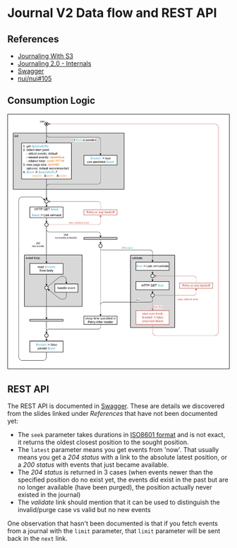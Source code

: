 # Journal V2 Data flow and REST API

## References

* [Journaling With S3](https://wiki.corp.adobe.com/x/P_OfWQ)
* [Journaling 2.0 - Internals](https://wiki.corp.adobe.com/pages/worddav/preview.action?fileName=Journaling+2.0+-+Internals.pptx&pageId=1503650623)
* [Swagger](https://git.corp.adobe.com/pages/adobeio/s3-journey/#/)
* [nui/nui#105](https://git.corp.adobe.com/nui/nui/issues/105)

## Consumption Logic

![Adobe I/O Event Journal Flow](adobeio-journal-v2.png)

## REST API

The REST API is documented in [Swagger](https://git.corp.adobe.com/pages/adobeio/s3-journey/#/). These are details we discovered from the slides linked under _References_ that have not been documented yet:

* The `seek` parameter takes durations in [ISO8601 format](https://en.wikipedia.org/wiki/ISO_8601) and is not exact, it returns the oldest closest position to the sought position.
* The `latest` parameter means you get events from 'now'. That usually means you get a _204 status_ with a link to the absolute latest position, or a _200 status_ with events that just became available.
* The _204 status_ is returned in 3 cases (when events newer than the specified position do no exist yet, the events did exist in the past but are no longer available (have been purged), the position actually never existed in the journal)
* The _validate_ link should mention that it can be used to distinguish the invalid/purge case vs valid but no new events

One observation that hasn't been documented is that if you fetch events from a journal with the `limit` parameter, that `limit` parameter will be sent back in the `next` link.
